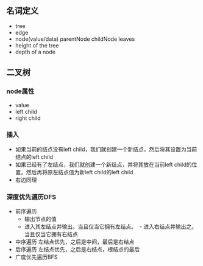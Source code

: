 ## 名词定义
- tree
- edge
- node(value/data) parentNode childNode leaves
- height of the tree
- depth of a node

## 二叉树
### node属性
- value
- left child
- right child
### 插入
- 如果当前的结点没有left child，我们就创建一个新结点，然后将其设置为当前结点的left child
- 如果已经有了左结点，我们就创建一个新结点，并将其放在当前left child的位置。然后再将原左结点值为新left child的left child
- 右边同理
### 深度优先遍历DFS
- 前序遍历
  - 输出节点的值
  - 进入其左结点并输出。当且仅当它拥有左结点。
  - 进入右结点并输出之。当且仅当它拥有右结点
- 中序遍历 左结点优先，之后是中间，最后是右结点
- 后序遍历 左结点优先，之后是右结点，根结点的最后
- 广度优先遍历BFS
